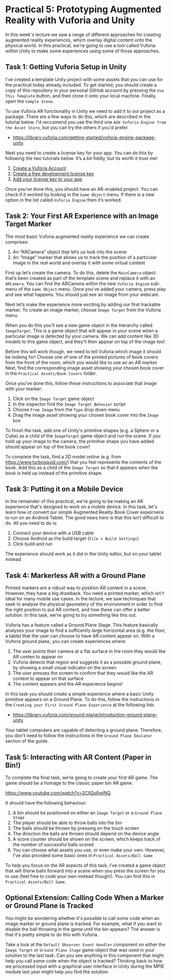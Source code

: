 # Practical 5: Prototyping Augmented Reality with Vuforia and Unity

In this week's lecture we saw a range of different approaches for creating augmented reality experiences, which overlay digital content onto the physical world. In this practical, we're going to use a tool called Vuforia within Unity to make some experiences using some of those approaches.

## Task 1: Getting Vuforia Setup in Unity

I've created a template Unity project with some assets that you can use for the practical today already included. To get started, you should create a copy of this repository in your personal GitHub account by pressing the ```Use This Template``` button, and then clone it onto your local machine. Finally, open the ```Sample Scene```.

To use Vuforia AR functionality in Unity we need to add it to our project as a package. There are a few ways to do this, which are described in the tutorial below. I'd reccomend you use the third one ```Add Vuforia Engine from the Asset Store```, but you can try the others if you'd prefer.

- https://library.vuforia.com/getting-started/vuforia-engine-package-unity

Next you need to create a license key for your app. You can do this by following the two tutorials below. It’s a bit fiddly, but its worth it trust me!

1. [Create a Vuforia Account](https://developer.vuforia.com/vui/auth/register)
2. [Create a free development license key](https://library.vuforia.com/articles/Training/Vuforia-License-Manager.html)
3. [Add your license key to your app](https://library.vuforia.com/articles/Solution/How-To-add-a-License-Key-to-your-Vuforia-App.html)

Once you’ve done this, you should have an AR-enabled project. You can check if it worked by looking in the ```Game Object``` menu. If there is a new option in the list called ```Vuforia Engine``` then it’s worked.

## Task 2: Your First AR Experience with an Image Target Marker

The most basic Vuforia augmented reality experience we can create comprises:

1. An “ARCamera” object that let’s us look into the scene
2. An “Image” marker that allows us to track the position of a particular image in the real world and overlay it with some virtual content

First up let’s create the camera. To do this, delete the ```MainCamera``` object that’s been created as part of the template scene and replace it with an ```ARCamera```. You can find the ARCamera within the new ```Vuforia Engine``` sub-menu of the ```Game Object``` menu. Once you’ve added your camera, press play and see what happens. You should just see an image from your webcam.

Next let’s make the experience more exciting by adding our first trackable marker. To create an image marker, choose ```Image Target``` from the Vuforia menu.

When you do this you’ll see a new game object in the hierarchy called ```ImageTarget```. This is a game object that will appear in your scene when a particular image is detected by your camera. We can add content like 3D models to this game object, and they'll then appear on top of the image too!

Before this will work though, we need to tell Vuforia which image it should be looking for! Choose one of one of the printed pictures of book covers from the front of the room, which you would like to use an an AR marker. Next, find the corresponding image asset showing your chosen book cover in the ```Practical Assets/Book Covers``` folder.

Once you've done this, follow these instructions to associate that image with your marker:

1. Click on the ```Image Target``` game object
2. In the inspector find the ```Image Target Behavior``` script
3. Choose ```From Image``` from the ```Type``` drop down menu
4. Drag the image asset showing your chosen book cover into the ```Image``` box

To finish the task, add one of Unity's primitive shapes (e.g. a Sphere or a Cube) as a child of the ```ImageTarget``` game object and run the scene. If you hold up your image to the camera, the primitive shape you have added should appear on top of the book cover!

To complete the task, find a 3D model online (e.g. from https://www.turbosquid.com/) that you feel represents the contents of the book. Add this as a child of the ```Image Target``` so that it appears when the book is held up instead of the primitive shape.

## Task 3: Putting it on a Mobile Device

In the remainder of this practical, we're going to be making an AR experience that's designed to work on a mobile device. In this task, let's learn how ot convert our simple Augmented Reality Book Cover expeirnece to run on an Android Tablet. The good news here is that this isn’t difficult to do. All you need to do is:

1. Connect your device with a USB cable
2. Choose Android as the build target (```File > Build Settings```)
3. Click build and run

The experience should work as it did in the Unity editor, but on your tablet instead.

## Task 4: Markerless AR with a Ground Plane

Printed markers are a robust way to position AR content in a scene. However, they have a big drawback. You need a printed marker, which isn't ideal for many mobile use cases. In the lecture, we saw techniques that seek to analyse the physical geometery of the environment in order to find the right position to put AR content, and how these can offer a better solution. In this task, we're going to try something like this out.

Vuforia has a feature called a Ground Plane Stage. This feature basically analyses your image to find a sufficently large horizontal area (e.g. the floor, a table) that the user can choose to have AR content appear on. With a Vuforia ground plane, you can create experiences where:

1. The user points their camera at a flat surface in the room they would like AR conten to appear on
2. Vuforia detects that region and suggests it as a possible ground plane, by showing a small visual indicator on the screen
3. The user presses the screen to confirm that they would like the AR content to appear on that surface
4. The content appears and the AR experience begins!

In this task you should create a simple experience where a basic Unity primitive appears on a Ground Plane. To do this, follow the instructions in the ```Creating your First Ground Plane Experience``` at the following link:

- https://library.vuforia.com/ground-plane/introduction-ground-plane-unity

Your tablet computers are capable of detecting a ground plane. Therefore, you don't need to follow the instructions in the ```Ground Plane Emulator``` section of the guide.

## Task 5: Interacting with AR Content (Paper in Bin!)

To complete the final task, we’re going to create your first AR game. The game should be a homage to the classic paper bin AR game.

https://www.youtube.com/watch?v=2ClIQx6wINQ

It should have the following behaviour: 

1. A bin should be positioned on either an ```Image Target``` or a ```Ground Plane Stage```
2. The player should be able to throw balls into the bin
3. The balls should be thrown by pressing on the touch screen
4. The direction the balls are thrown should depend on the device angle
5. A score counter should be shown on the screen, which keeps track of the number of successful balls scored
5. You can choose what assets you use, or even make your own. However, I've also provided some basic ones in ```Practical Assets/Ball Game```

To help you focus on the AR aspects of this task, I've created a game object that will thorw balls forward into a scene when you press the screen for you to use (feel free to code your own instead though!). You can find this in ```Practical Assets/Ball Game```.

## Optional Extension: Calling Code When a Marker or Ground Plane is Tracked

You might be wondering whether it's possible to call some code when an image marker or ground plane is tracked. For example, what if you want to disable the ball throwing in the game until the bin appears? The answer is that it's pretty simple to do this with Vuforia.

Take a look at the ```Default Observer Event Handler``` component on either the ```Image Target``` or ```Ground Plane Stage``` game object that was used in your solution to the last task. Can you see anything in this component that might help you call some code when the object is tracked? Thinking back to how we processed input with a graphical user interface in Unity during the MPIE module last year might help you find the solution.





